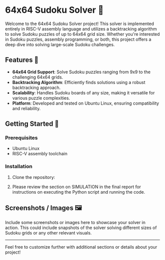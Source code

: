 # 64x64 Sudoku Solver 🧩

Welcome to the 64x64 Sudoku Solver project! This solver is implemented entirely in RISC-V assembly language and utilizes a backtracking algorithm to solve Sudoku puzzles of up to 64x64 grid size. Whether you're interested in Sudoku puzzles, assembly programming, or both, this project offers a deep dive into solving large-scale Sudoku challenges.

## Features 🌟

- **64x64 Grid Support**: Solve Sudoku puzzles ranging from 9x9 to the challenging 64x64 grids.
- **Backtracking Algorithm**: Efficiently finds solutions using a robust backtracking approach.
- **Scalability**: Handles Sudoku boards of any size, making it versatile for various puzzle complexities.
- **Platform**: Developed and tested on Ubuntu Linux, ensuring compatibility and reliability.

## Getting Started 🚀

### Prerequisites

- Ubuntu Linux
- RISC-V assembly toolchain

### Installation

1. Clone the repository:

2. Please review the section on SIMULATION in the final report for instructions on executing the Python script and running the code.

## Screenshots / Images 🖼️

Include some screenshots or images here to showcase your solver in action. This could include snapshots of the solver solving different sizes of Sudoku grids or any other relevant visuals.

---

Feel free to customize further with additional sections or details about your project!

